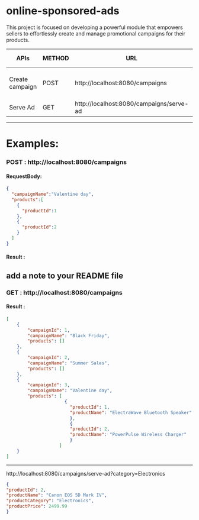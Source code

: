 # online-sponsored-ads
This project is focused on developing a powerful module that empowers sellers to effortlessly create and manage promotional campaigns for their products.


| APIs            | METHOD | URL                                      | Parameters                                           | Expected result |
| ----------------|--------|------------------------------------------|------------------------------------------------------|-----------------|   
| Create campaign | POST   | http://localhost:8080/campaigns          | @RequestBody = campaignName<String> & products<LIST> |                 |
| Serve Ad        | GET    | http://localhost:8080/campaigns/serve-ad | @RequestParam = category                             |                 |

-------------
# Examples:
### POST : http://localhost:8080/campaigns
#### RequestBody:
```json
{
  "campaignName":"Valentine day",
  "products":[
    {
      "productId":1
    },
    {
      "productId":2
    }
  ]
}
```
#### Result :
 add a note to your README file
---------------------
### GET : http://localhost:8080/campaigns
#### Result : 
```json
[
    {
        "campaignId": 1,
        "campaignName": "Black Friday",
        "products": []
    },
    {
        "campaignId": 2,
        "campaignName": "Summer Sales",
        "products": []
    },
    {
        "campaignId": 3,
        "campaignName": "Valentine day",
        "products": [
                      {
                        "productId": 1,
                        "productName": "ElectraWave Bluetooth Speaker"
                        },
                        {
                        "productId": 2,
                        "productName": "PowerPulse Wireless Charger"
                        }
                    ]
    }
]
```
-------------------------
http://localhost:8080/campaigns/serve-ad?category=Electronics
```json
{
"productId": 2,
"productName": "Canon EOS 5D Mark IV",
"productCategory": "Electronics",
"productPrice": 2499.99
}
```